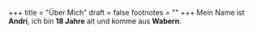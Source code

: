 +++
title = "Über Mich"
draft = false
footnotes = ""
+++
Mein Name ist **Andri**, ich bin **18 Jahre** alt und komme aus **Wabern**.